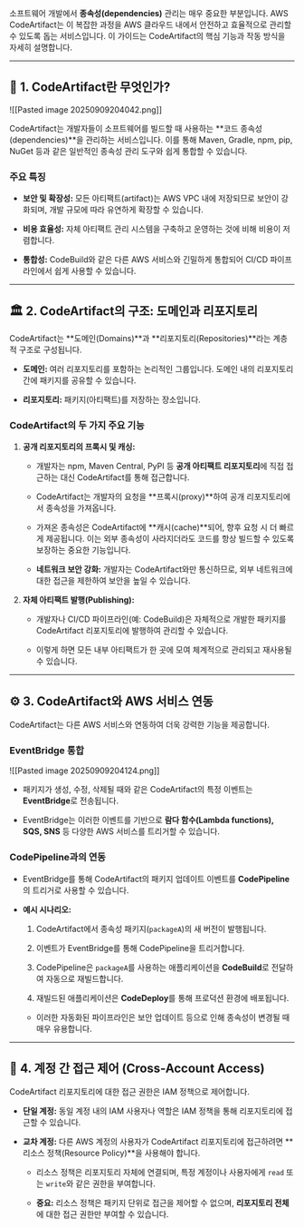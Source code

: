 
소프트웨어 개발에서 **종속성(dependencies)** 관리는 매우 중요한 부분입니다. AWS CodeArtifact는 이 복잡한 과정을 AWS 클라우드 내에서 안전하고 효율적으로 관리할 수 있도록 돕는 서비스입니다. 이 가이드는 CodeArtifact의 핵심 기능과 작동 방식을 자세히 설명합니다.

---

## 🧐 1. CodeArtifact란 무엇인가?

![[Pasted image 20250909204042.png]]

CodeArtifact는 개발자들이 소프트웨어를 빌드할 때 사용하는 **코드 종속성(dependencies)**을 관리하는 서비스입니다. 이를 통해 Maven, Gradle, npm, pip, NuGet 등과 같은 일반적인 종속성 관리 도구와 쉽게 통합할 수 있습니다.

### **주요 특징**

- **보안 및 확장성:** 모든 아티팩트(artifact)는 AWS VPC 내에 저장되므로 보안이 강화되며, 개발 규모에 따라 유연하게 확장할 수 있습니다.
    
- **비용 효율성:** 자체 아티팩트 관리 시스템을 구축하고 운영하는 것에 비해 비용이 저렴합니다.
    
- **통합성:** CodeBuild와 같은 다른 AWS 서비스와 긴밀하게 통합되어 CI/CD 파이프라인에서 쉽게 사용할 수 있습니다.

---

## 🏛️ 2. CodeArtifact의 구조: 도메인과 리포지토리

CodeArtifact는 **도메인(Domains)**과 **리포지토리(Repositories)**라는 계층적 구조로 구성됩니다.

- **도메인:** 여러 리포지토리를 포함하는 논리적인 그룹입니다. 도메인 내의 리포지토리 간에 패키지를 공유할 수 있습니다.
    
- **리포지토리:** 패키지(아티팩트)를 저장하는 장소입니다.

### **CodeArtifact의 두 가지 주요 기능**

1. **공개 리포지토리의 프록시 및 캐싱:**
    
    - 개발자는 npm, Maven Central, PyPI 등 **공개 아티팩트 리포지토리**에 직접 접근하는 대신 CodeArtifact를 통해 접근합니다.
        
    - CodeArtifact는 개발자의 요청을 **프록시(proxy)**하여 공개 리포지토리에서 종속성을 가져옵니다.
        
    - 가져온 종속성은 CodeArtifact에 **캐시(cache)**되어, 향후 요청 시 더 빠르게 제공됩니다. 이는 외부 종속성이 사라지더라도 코드를 항상 빌드할 수 있도록 보장하는 중요한 기능입니다.
        
    - **네트워크 보안 강화:** 개발자는 CodeArtifact와만 통신하므로, 외부 네트워크에 대한 접근을 제한하여 보안을 높일 수 있습니다.
        
2. **자체 아티팩트 발행(Publishing):**
    
    - 개발자나 CI/CD 파이프라인(예: CodeBuild)은 자체적으로 개발한 패키지를 CodeArtifact 리포지토리에 발행하여 관리할 수 있습니다.
        
    - 이렇게 하면 모든 내부 아티팩트가 한 곳에 모여 체계적으로 관리되고 재사용될 수 있습니다.

---

## ⚙️ 3. CodeArtifact와 AWS 서비스 연동

CodeArtifact는 다른 AWS 서비스와 연동하여 더욱 강력한 기능을 제공합니다.

### **EventBridge 통합**

![[Pasted image 20250909204124.png]]

- 패키지가 생성, 수정, 삭제될 때와 같은 CodeArtifact의 특정 이벤트는 **EventBridge**로 전송됩니다.
    
- EventBridge는 이러한 이벤트를 기반으로 **람다 함수(Lambda functions), SQS, SNS** 등 다양한 AWS 서비스를 트리거할 수 있습니다.
    

### **CodePipeline과의 연동**

- EventBridge를 통해 CodeArtifact의 패키지 업데이트 이벤트를 **CodePipeline**의 트리거로 사용할 수 있습니다.
    
- **예시 시나리오:**
    
    1. CodeArtifact에서 종속성 패키지(`packageA`)의 새 버전이 발행됩니다.
        
    2. 이벤트가 EventBridge를 통해 CodePipeline을 트리거합니다.
        
    3. CodePipeline은 `packageA`를 사용하는 애플리케이션을 **CodeBuild**로 전달하여 자동으로 재빌드합니다.
        
    4. 재빌드된 애플리케이션은 **CodeDeploy**를 통해 프로덕션 환경에 배포됩니다.
        
    
    - 이러한 자동화된 파이프라인은 보안 업데이트 등으로 인해 종속성이 변경될 때 매우 유용합니다.
        

---

## 🤝 4. 계정 간 접근 제어 (Cross-Account Access)

CodeArtifact 리포지토리에 대한 접근 권한은 IAM 정책으로 제어합니다.

- **단일 계정:** 동일 계정 내의 IAM 사용자나 역할은 IAM 정책을 통해 리포지토리에 접근할 수 있습니다.
    
- **교차 계정:** 다른 AWS 계정의 사용자가 CodeArtifact 리포지토리에 접근하려면 **리소스 정책(Resource Policy)**을 사용해야 합니다.
    
    - 리소스 정책은 리포지토리 자체에 연결되며, 특정 계정이나 사용자에게 `read` 또는 `write`와 같은 권한을 부여합니다.
        
    - **중요:** 리소스 정책은 패키지 단위로 접근을 제어할 수 없으며, **리포지토리 전체**에 대한 접근 권한만 부여할 수 있습니다.